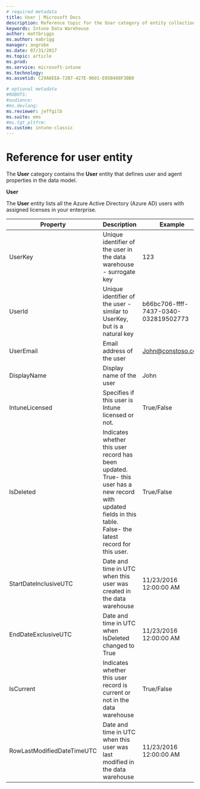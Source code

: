 ```yaml
---
# required metadata
title: User | Microsoft Docs 
description: Reference topic for the User category of entity collections in the Intune Data Warehouse API.
keywords: Intune Data Warehouse
author: mattbriggs
ms.author: mabrigg
manager: angrobe
ms.date: 07/31/2017
ms.topic: article
ms.prod:
ms.service: microsoft-intune
ms.technology:
ms.assetid: C29A6EEA-72B7-427E-9601-E05B408F3BB0

# optional metadata
#ROBOTS:
#audience:
#ms.devlang:
ms.reviewer: jeffgilb
ms.suite: ems
#ms.tgt_pltfrm:
ms.custom: intune-classic
---
```


# Reference for user entity

The **User** category contains the **User** entity that defines user and agent properties in the data model.

**User**

The **User** entity lists all the Azure Active Directory (Azure AD) users with assigned licenses in your enterprise.

| Property  | Description | Example |
|---------|------------|--------|
| UserKey |Unique identifier of the user in the data warehouse - surrogate key |123 |
| UserId |Unique identifier of the user  - similar to UserKey, but is a natural key |b66bc706-ffff-7437-0340-032819502773 |
| UserEmail |Email address of the user |John@constoso.com |
| DisplayName |Display name of the user |John |
| IntuneLicensed |Specifies if this user is Intune licensed or not. |True/False |
| IsDeleted |Indicates whether this user record has been updated.  True- this user has a new record with updated fields in this table. False- the latest record for this user. |True/False |
| StartDateInclusiveUTC |Date and time in UTC when this user was created in the data warehouse |11/23/2016 12:00:00 AM |
| EndDateExclusiveUTC |Date and time in UTC when IsDeleted changed to True |11/23/2016 12:00:00 AM |
| IsCurrent |Indicates whether this user record is current or not in the data warehouse |True/False |
| RowLastModifiedDateTimeUTC |Date and time in UTC when this user was last modified in the data warehouse |11/23/2016 12:00:00 AM |

